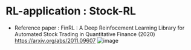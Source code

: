 # RL-application : Stock-RL
* Reference paper 
: FinRL : A Deep Reinfocement Learning Library for Automated Stock Trading in Quantitative Finance (2020)
  https://arxiv.org/abs/2011.09607
  ![image](https://user-images.githubusercontent.com/19640884/111426012-542b3180-8737-11eb-9c72-a954958bf2d9.png)

